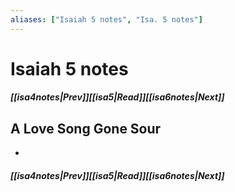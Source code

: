 ```yaml
---
aliases: ["Isaiah 5 notes", "Isa. 5 notes"]
---
```

# Isaiah 5 notes
##### <span class=arrow-left></span>[[isa4notes|Prev]]<span class=navigation-separator></span>[[isa5|Read]]<span class=navigation-separator></span>[[isa6notes|Next]]<span class=arrow-right></span>
## A Love Song Gone Sour
- 
##### <span class=arrow-left></span>[[isa4notes|Prev]]<span class=navigation-separator></span>[[isa5|Read]]<span class=navigation-separator></span>[[isa6notes|Next]]<span class=arrow-right></span>